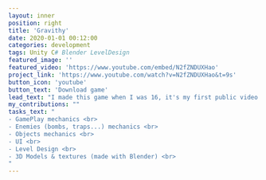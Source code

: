 ```yaml
---
layout: inner
position: right
title: 'Gravithy'
date: 2020-01-01 00:12:00
categories: development
tags: Unity C# Blender LevelDesign
featured_image: ''
featured_video: 'https://www.youtube.com/embed/N2fZNDUXHao'
project_link: 'https://www.youtube.com/watch?v=N2fZNDUXHao&t=9s'
button_icon: 'youtube'
button_text: 'Download game'
lead_text: "I made this game when I was 16, it's my first public video game. It is a puzzle game, where you can control the gravity of the scenario, and you need to achieve some objectives without dying."
my_contributions: ""
tasks_text: "
- GamePlay mechanics <br>
- Enemies (bombs, traps...) mechanics <br>
- Objects mechanics <br>
- UI <br>
- Level Design <br>
- 3D Models & textures (made with Blender) <br>
"
---
```

